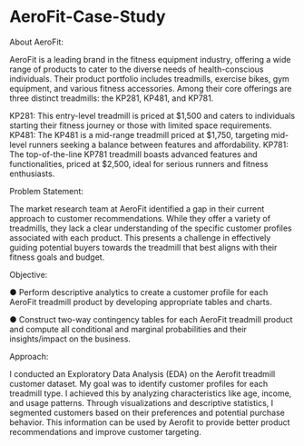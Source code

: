 # AeroFit-Case-Study

About AeroFit:

AeroFit is a leading brand in the fitness equipment industry, offering a wide range of products to cater to the diverse needs of health-conscious individuals. Their product portfolio includes treadmills, exercise bikes, gym equipment, and various fitness accessories.  Among their core offerings are three distinct treadmills: the KP281, KP481, and KP781.

KP281: This entry-level treadmill is priced at $1,500 and caters to individuals starting their fitness journey or those with limited space requirements.
KP481: The KP481 is a mid-range treadmill priced at $1,750, targeting mid-level runners seeking a balance between features and affordability.
KP781: The top-of-the-line KP781 treadmill boasts advanced features and functionalities, priced at $2,500, ideal for serious runners and fitness enthusiasts.


Problem Statement:

The market research team at AeroFit identified a gap in their current approach to customer recommendations. While they offer a variety of treadmills, they lack a clear understanding of the specific customer profiles associated with each product.  This presents a challenge in effectively guiding potential buyers towards the treadmill that best aligns with their fitness goals and budget.

Objective:

● Perform descriptive analytics to create a customer profile for each AeroFit treadmill
product by developing appropriate tables and charts.

● Construct two-way contingency tables for each AeroFit treadmill product and compute
all conditional and marginal probabilities and their insights/impact on the business.

Approach:

I conducted an Exploratory Data Analysis (EDA) on the Aerofit treadmill customer dataset. My goal was to identify customer profiles for each treadmill type. I achieved this by analyzing characteristics like age, income, and usage patterns. Through visualizations and descriptive statistics, I segmented customers based on their preferences and potential purchase behavior. This information can be used by Aerofit to provide better product recommendations and improve customer targeting.
